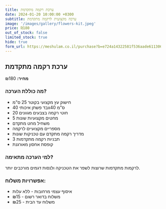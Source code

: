 ```yaml
---
title: ערכת רקמה מתקדמת
date: 2024-01-20 10:00:00 +0300
subtitle: ערכה מקצועית לרקמה מתקדמת
image: '/images/gallery/flowers-kit.jpeg'
price: ₪180
out_of_stock: false
limited_stock: true
hide: true
form_url: https://meshulam.co.il/purchase?b=e724a14322581f536aade6113065a9d9
---
```


## ערכת רקמה מתקדמת

**מחיר:** ₪180

### מה כוללת הערכה?

- חישוק עץ מקצועי בקוטר 25 ס"מ
- בד פשתן איכותי 40x40 ס"מ
- 20 חוטי רקמה בצבעים מגוונים
- 5 מחטים מקצועיות שונות
- משחיל מחט מתקדם
- מספריים מקצועיים לרקמה
- מדריך רקמה מתקדם עם טכניקות שונות
- 3 תבניות רקמה מתקדמות
- קופסת אחסון מאורגנת

### למי הערכה מתאימה?

לרקמות מתקדמות שרוצות לשפר את הטכניקה ולנסות דגמים מורכבים יותר.

### אפשרויות משלוח:

- איסוף עצמי מרחובות - ללא עלות
- משלוח בדואר רשום - ₪15
- משלוח עד הבית - ₪25 
